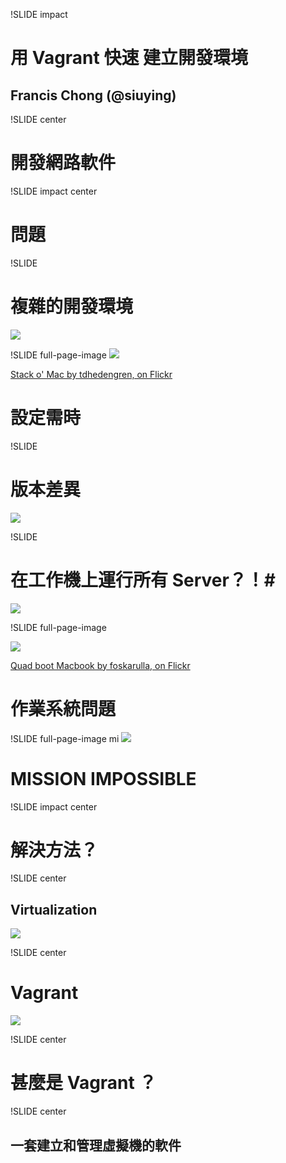 !SLIDE impact
# 用 Vagrant 快速 建立開發環境 #

## Francis Chong (@siuying) ##

!SLIDE center
# 開發網路軟件 #

!SLIDE impact center

# 問題 #

!SLIDE

# 複雜的開發環境 #
![](dependencies.png)

!SLIDE full-page-image
![](mac_stack.jpg)

[Stack o' Mac by tdhedengren, on Flickr](http://www.flickr.com/photos/tdhedengren/5138982641/)

# 設定需時 #

!SLIDE
# 版本差異 #
![](mysql.png)

!SLIDE
# 在工作機上運行所有 Server？！#
![](processes.png)


!SLIDE full-page-image

![](multi_boot.jpg)

[Quad boot Macbook by foskarulla, on Flickr](http://www.flickr.com/photos/foskarulla/2310220114/)

# 作業系統問題 #

!SLIDE full-page-image mi
![](mission_impossible.jpg)

# MISSION IMPOSSIBLE #

!SLIDE impact center

# 解決方法？ #

!SLIDE center
## Virtualization ##
![](virtualbox.png)

!SLIDE center
# Vagrant #
![](vagrant_chilling.png)

!SLIDE center

# 甚麼是 Vagrant ？ #

!SLIDE center

## 一套建立和管理虛擬機的軟件 ##

